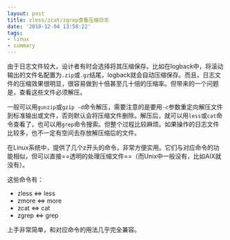 ```yaml
---
layout: post
title: zless/zcat/zgrep查看压缩日志
date: '2018-12-04 13:58:22'
tags:
- linux
- summary
---
```


由于日志文件较大，设计者有时会选择将其压缩保存。比如在logback中，将滚动输出的文件名配置为`.zip`或`.gz`结尾，logback就会自动压缩保存。而且，日志文件的压缩效果很明显，很容易做到十倍甚至几十倍的压缩率。但带来的一个问题是，查看这些文件必须解压。

一般可以用`gunzip`或`gzip -d`命令解压，需要注意的是要用`-c`参数重定向解压文件到标准输出或文件，否则默认会将压缩文件删除。解压后，就可以用`less`或`cat`命令查看了，也可以用`grep`命令搜索。但整个过程比较麻烦。如果操作的日志文件比较多，也不一定有空间去存放解压缩后的文件。

在Linux系统中，提供了几个z开头的命令，非常方便实用。它们与对应命令的功能相似，但可以直接==透明的处理压缩文件==（而Unix中一般没有，比如AIX就没有）。

这些命令有：
* zless <=> less
* zmore <=> more
* zcat <=> cat
* zgrep <=> grep

上手非常简单，和对应命令的用法几乎完全兼容。
